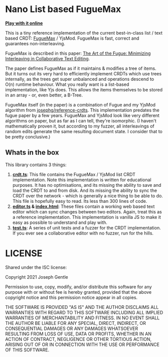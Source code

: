 # Nano List based FugueMax

[**Play with it online**](https://josephg.github.io/nano-listy-fuguemax/)

This is a tiny reference implementation of the current best-in-class list / text based CRDT: [FugueMax](https://github.com/mweidner037/fugue) / YjsMod. FugueMax is fast, correct and guarantees non-interleaving.

FugueMax is described in this paper: [The Art of the Fugue: Minimizing Interleaving in Collaborative Text Editing](https://arxiv.org/abs/2305.00583).

The paper defines FugueMax as if it maintains & modifies a tree of items. But it turns out its very hard to efficiently implement CRDTs which use trees internally, as the trees get super unbalanced and operations descend to O(n) runtime behaviour. What you really want is a list-based implementation, like Yjs does. This allows the items themselves to be stored in an array - or, even better, a B-Tree.

FugueMax itself (in the paper) is a combination of Fugue and my YjsMod algorithm from [josephg/reference-crdts](https://github.com/josephg/reference-crdts). This implementation predates the fugue paper by a few years. FugueMax and YjsMod look like very different algorithms on paper, but as far as I can tell, they're isomorphic. (I haven't mathematically proven it, but according to my fuzzer, all interleavings of random edits generate the same resulting document state. I consider that to be pretty conclusive.)


## Whats in the box

This library contains 3 things:

1. **[crdt.ts](crdt.ts)**: This file contains the FugueMax / YjsMod list CRDT implementation. Note this implementation is written for educational purposes. It has no optimisations, and its missing the ability to save and load the CRDT to and from disk. And its missing the ability to sync the CRDT over the network - which is generally a nice thing to be able to do. This file is hopefully easy to read. Its less than 300 lines of code.
2. **[editor.ts](editor.ts) & [index.html](index.html)**: These files contain a working web based text editor which can sync changes between two editors. Again, treat this as a reference implementation. This implementation is vanilla JS to make it easy as possible to understand and play with.
3. **[test.ts](test.ts)**: A series of unit tests and a fuzzer for the CRDT implementation. If you ever see a collaborative editor with no fuzzer, run for the hills.


# LICENSE

Shared under the ISC license:

Copyright 2021 Joseph Gentle

Permission to use, copy, modify, and/or distribute this software for any purpose with or without fee is hereby granted, provided that the above copyright notice and this permission notice appear in all copies.

THE SOFTWARE IS PROVIDED "AS IS" AND THE AUTHOR DISCLAIMS ALL WARRANTIES WITH REGARD TO THIS SOFTWARE INCLUDING ALL IMPLIED WARRANTIES OF MERCHANTABILITY AND FITNESS. IN NO EVENT SHALL THE AUTHOR BE LIABLE FOR ANY SPECIAL, DIRECT, INDIRECT, OR CONSEQUENTIAL DAMAGES OR ANY DAMAGES WHATSOEVER RESULTING FROM LOSS OF USE, DATA OR PROFITS, WHETHER IN AN ACTION OF CONTRACT, NEGLIGENCE OR OTHER TORTIOUS ACTION, ARISING OUT OF OR IN CONNECTION WITH THE USE OR PERFORMANCE OF THIS SOFTWARE.
